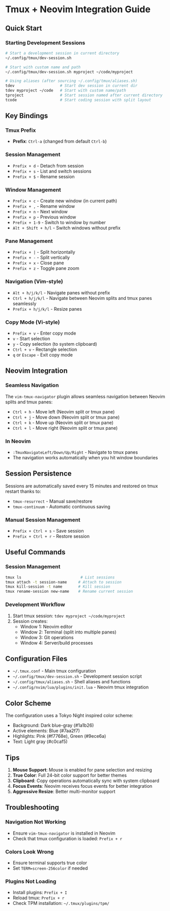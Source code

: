 # Tmux + Neovim Integration Guide

## Quick Start

### Starting Development Sessions

```bash
# Start a development session in current directory
~/.config/tmux/dev-session.sh

# Start with custom name and path
~/.config/tmux/dev-session.sh myproject ~/code/myproject

# Using aliases (after sourcing ~/.config/tmux/aliases.sh)
tdev                    # Start dev session in current dir
tdev myproject ~/code   # Start with custom name/path
tproject                # Start session named after current directory
tcode                   # Start coding session with split layout
```

## Key Bindings

### Tmux Prefix
- **Prefix**: `Ctrl-a` (changed from default `Ctrl-b`)

### Session Management
- `Prefix + d` - Detach from session
- `Prefix + s` - List and switch sessions
- `Prefix + $` - Rename session

### Window Management
- `Prefix + c` - Create new window (in current path)
- `Prefix + ,` - Rename window
- `Prefix + n` - Next window
- `Prefix + p` - Previous window
- `Prefix + 1-9` - Switch to window by number
- `Alt + Shift + h/l` - Switch windows without prefix

### Pane Management
- `Prefix + |` - Split horizontally
- `Prefix + -` - Split vertically
- `Prefix + x` - Close pane
- `Prefix + z` - Toggle pane zoom

### Navigation (Vim-style)
- `Alt + h/j/k/l` - Navigate panes without prefix
- `Ctrl + h/j/k/l` - Navigate between Neovim splits and tmux panes seamlessly
- `Prefix + h/j/k/l` - Resize panes

### Copy Mode (Vi-style)
- `Prefix + v` - Enter copy mode
- `v` - Start selection
- `y` - Copy selection (to system clipboard)
- `Ctrl + v` - Rectangle selection
- `q` or `Escape` - Exit copy mode

## Neovim Integration

### Seamless Navigation
The `vim-tmux-navigator` plugin allows seamless navigation between Neovim splits and tmux panes:

- `Ctrl + h` - Move left (Neovim split or tmux pane)
- `Ctrl + j` - Move down (Neovim split or tmux pane)
- `Ctrl + k` - Move up (Neovim split or tmux pane)
- `Ctrl + l` - Move right (Neovim split or tmux pane)

### In Neovim
- `:TmuxNavigateLeft/Down/Up/Right` - Navigate to tmux panes
- The navigation works automatically when you hit window boundaries

## Session Persistence

Sessions are automatically saved every 15 minutes and restored on tmux restart thanks to:
- `tmux-resurrect` - Manual save/restore
- `tmux-continuum` - Automatic continuous saving

### Manual Session Management
- `Prefix + Ctrl + s` - Save session
- `Prefix + Ctrl + r` - Restore session

## Useful Commands

### Session Management
```bash
tmux ls                          # List sessions
tmux attach -t session-name     # Attach to session
tmux kill-session -t name       # Kill session
tmux rename-session new-name    # Rename current session
```

### Development Workflow
1. Start tmux session: `tdev myproject ~/code/myproject`
2. Session creates:
   - Window 1: Neovim editor
   - Window 2: Terminal (split into multiple panes)
   - Window 3: Git operations
   - Window 4: Server/build processes

## Configuration Files

- `~/.tmux.conf` - Main tmux configuration
- `~/.config/tmux/dev-session.sh` - Development session script
- `~/.config/tmux/aliases.sh` - Shell aliases and functions
- `~/.config/nvim/lua/plugins/init.lua` - Neovim tmux integration

## Color Scheme

The configuration uses a Tokyo Night inspired color scheme:
- Background: Dark blue-gray (#1a1b26)
- Active elements: Blue (#7aa2f7)
- Highlights: Pink (#f7768e), Green (#9ece6a)
- Text: Light gray (#c0caf5)

## Tips

1. **Mouse Support**: Mouse is enabled for pane selection and resizing
2. **True Color**: Full 24-bit color support for better themes
3. **Clipboard**: Copy operations automatically sync with system clipboard
4. **Focus Events**: Neovim receives focus events for better integration
5. **Aggressive Resize**: Better multi-monitor support

## Troubleshooting

### Navigation Not Working
- Ensure `vim-tmux-navigator` is installed in Neovim
- Check that tmux configuration is loaded: `Prefix + r`

### Colors Look Wrong
- Ensure terminal supports true color
- Set `TERM=screen-256color` if needed

### Plugins Not Loading
- Install plugins: `Prefix + I`
- Reload tmux: `Prefix + r`
- Check TPM installation: `~/.tmux/plugins/tpm/`
